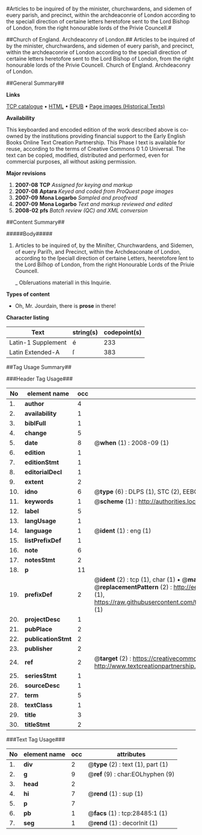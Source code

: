 #Articles to be inquired of by the minister, churchwardens, and sidemen of euery parish, and precinct, within the archdeaconrie of London according to the speciall direction of certaine letters  heretofore sent to the Lord Bishop of London, from the right honourable lords of the Privie Councell.#

##Church of England. Archdeaconry of London.##
Articles to be inquired of by the minister, churchwardens, and sidemen of euery parish, and precinct, within the archdeaconrie of London according to the speciall direction of certaine letters  heretofore sent to the Lord Bishop of London, from the right honourable lords of the Privie Councell.
Church of England. Archdeaconry of London.

##General Summary##

**Links**

[TCP catalogue](http://www.ota.ox.ac.uk/tcp/)  • 
[HTML](http://tei.it.ox.ac.uk/tcp/Texts-HTML/free/A00/A00215.html)  • 
[EPUB](http://tei.it.ox.ac.uk/tcp/Texts-EPUB/free/A00/A00215.epub) • 
[Page images (Historical Texts)](https://data.historicaltexts.jisc.ac.uk/view?pubId=eebo-33149764e&pageId=eebo-33149764e-28485-1)

**Availability**

This keyboarded and encoded edition of the
	       work described above is co-owned by the institutions
	       providing financial support to the Early English Books
	       Online Text Creation Partnership. This Phase I text is
	       available for reuse, according to the terms of Creative
	       Commons 0 1.0 Universal. The text can be copied,
	       modified, distributed and performed, even for
	       commercial purposes, all without asking permission.

**Major revisions**

1. __2007-08__ __TCP__ *Assigned for keying and markup*
1. __2007-08__ __Aptara__ *Keyed and coded from ProQuest page images*
1. __2007-09__ __Mona Logarbo__ *Sampled and proofread*
1. __2007-09__ __Mona Logarbo__ *Text and markup reviewed and edited*
1. __2008-02__ __pfs__ *Batch review (QC) and XML conversion*

##Content Summary##

#####Body#####

1. Articles to be inquired of, by the Miniſter, Churchwardens, and Sidemen, of
euery Pariſh, and Precinct, within the Archdeaconate of London, according
to the ſpeciall direction of certaine Letters, heeretofore ſent to the Lord Biſhop of
London, from the right Honourable Lords of the Priuie Councell.

    _ Obſeruations materiall in this Inquirie.

**Types of content**

  * Oh, Mr. Jourdain, there is **prose** in there!

**Character listing**


|Text|string(s)|codepoint(s)|
|---|---|---|
|Latin-1 Supplement|é|233|
|Latin Extended-A|ſ|383|

##Tag Usage Summary##

###Header Tag Usage###

|No|element name|occ|attributes|
|---|---|---|---|
|1.|__author__|4||
|2.|__availability__|1||
|3.|__biblFull__|1||
|4.|__change__|5||
|5.|__date__|8| @__when__ (1) : 2008-09 (1)|
|6.|__edition__|1||
|7.|__editionStmt__|1||
|8.|__editorialDecl__|1||
|9.|__extent__|2||
|10.|__idno__|6| @__type__ (6) : DLPS (1), STC (2), EEBO-CITATION (1), OCLC (1), VID (1)|
|11.|__keywords__|1| @__scheme__ (1) : http://authorities.loc.gov/ (1)|
|12.|__label__|5||
|13.|__langUsage__|1||
|14.|__language__|1| @__ident__ (1) : eng (1)|
|15.|__listPrefixDef__|1||
|16.|__note__|6||
|17.|__notesStmt__|2||
|18.|__p__|11||
|19.|__prefixDef__|2| @__ident__ (2) : tcp (1), char (1)  •  @__matchPattern__ (2) : ([0-9\-]+):([0-9IVX]+) (1), (.+) (1)  •  @__replacementPattern__ (2) : http://eebo.chadwyck.com/downloadtiff?vid=$1&page=$2 (1), https://raw.githubusercontent.com/textcreationpartnership/Texts/master/tcpchars.xml#$1 (1)|
|20.|__projectDesc__|1||
|21.|__pubPlace__|2||
|22.|__publicationStmt__|2||
|23.|__publisher__|2||
|24.|__ref__|2| @__target__ (2) : https://creativecommons.org/publicdomain/zero/1.0/ (1), http://www.textcreationpartnership.org/docs/. (1)|
|25.|__seriesStmt__|1||
|26.|__sourceDesc__|1||
|27.|__term__|5||
|28.|__textClass__|1||
|29.|__title__|3||
|30.|__titleStmt__|2||


###Text Tag Usage###

|No|element name|occ|attributes|
|---|---|---|---|
|1.|__div__|2| @__type__ (2) : text (1), part (1)|
|2.|__g__|9| @__ref__ (9) : char:EOLhyphen (9)|
|3.|__head__|2||
|4.|__hi__|7| @__rend__ (1) : sup (1)|
|5.|__p__|7||
|6.|__pb__|1| @__facs__ (1) : tcp:28485:1 (1)|
|7.|__seg__|1| @__rend__ (1) : decorInit (1)|
